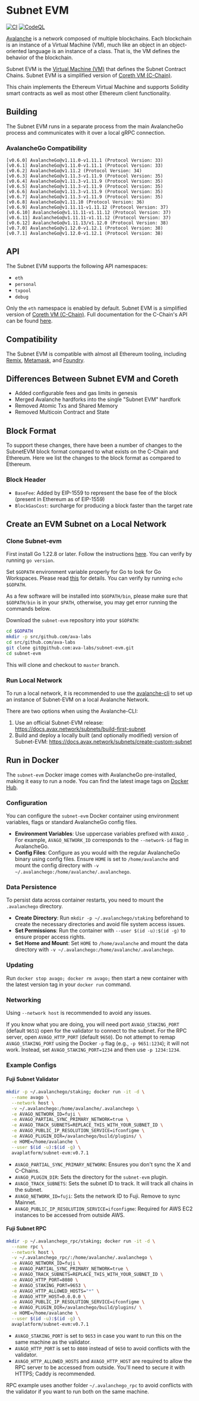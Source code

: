 # Subnet EVM

[![CI](https://github.com/ava-labs/subnet-evm/actions/workflows/ci.yml/badge.svg)](https://github.com/ava-labs/subnet-evm/actions/workflows/ci.yml)
[![CodeQL](https://github.com/ava-labs/subnet-evm/actions/workflows/codeql-analysis.yml/badge.svg)](https://github.com/ava-labs/subnet-evm/actions/workflows/codeql-analysis.yml)

[Avalanche](https://docs.avax.network/avalanche-l1s) is a network composed of multiple blockchains.
Each blockchain is an instance of a Virtual Machine (VM), much like an object in an object-oriented language is an instance of a class.
That is, the VM defines the behavior of the blockchain.

Subnet EVM is the [Virtual Machine (VM)](https://docs.avax.network/learn/virtual-machines) that defines the Subnet Contract Chains. Subnet EVM is a simplified version of [Coreth VM (C-Chain)](https://github.com/ava-labs/coreth).

This chain implements the Ethereum Virtual Machine and supports Solidity smart contracts as well as most other Ethereum client functionality.

## Building

The Subnet EVM runs in a separate process from the main AvalancheGo process and communicates with it over a local gRPC connection.

### AvalancheGo Compatibility

```text
[v0.6.0] AvalancheGo@v1.11.0-v1.11.1 (Protocol Version: 33)
[v0.6.1] AvalancheGo@v1.11.0-v1.11.1 (Protocol Version: 33)
[v0.6.2] AvalancheGo@v1.11.2 (Protocol Version: 34)
[v0.6.3] AvalancheGo@v1.11.3-v1.11.9 (Protocol Version: 35)
[v0.6.4] AvalancheGo@v1.11.3-v1.11.9 (Protocol Version: 35)
[v0.6.5] AvalancheGo@v1.11.3-v1.11.9 (Protocol Version: 35)
[v0.6.6] AvalancheGo@v1.11.3-v1.11.9 (Protocol Version: 35)
[v0.6.7] AvalancheGo@v1.11.3-v1.11.9 (Protocol Version: 35)
[v0.6.8] AvalancheGo@v1.11.10 (Protocol Version: 36)
[v0.6.9] AvalancheGo@v1.11.11-v1.11.12 (Protocol Version: 37)
[v0.6.10] AvalancheGo@v1.11.11-v1.11.12 (Protocol Version: 37)
[v0.6.11] AvalancheGo@v1.11.11-v1.11.12 (Protocol Version: 37)
[v0.6.12] AvalancheGo@v1.11.13/v1.12.0 (Protocol Version: 38)
[v0.7.0] AvalancheGo@v1.12.0-v1.12.1 (Protocol Version: 38)
[v0.7.1] AvalancheGo@v1.12.0-v1.12.1 (Protocol Version: 38)
```

## API

The Subnet EVM supports the following API namespaces:

- `eth`
- `personal`
- `txpool`
- `debug`

Only the `eth` namespace is enabled by default.
Subnet EVM is a simplified version of [Coreth VM (C-Chain)](https://github.com/ava-labs/coreth).
Full documentation for the C-Chain's API can be found [here](https://docs.avax.network/apis/avalanchego/apis/c-chain).

## Compatibility

The Subnet EVM is compatible with almost all Ethereum tooling, including [Remix](https://docs.avax.network/build/dapp/smart-contracts/remix-deploy), [Metamask](https://docs.avax.network/build/dapp/chain-settings), and [Foundry](https://docs.avax.network/build/dapp/smart-contracts/toolchains/foundry).

## Differences Between Subnet EVM and Coreth

- Added configurable fees and gas limits in genesis
- Merged Avalanche hardforks into the single "Subnet EVM" hardfork
- Removed Atomic Txs and Shared Memory
- Removed Multicoin Contract and State

## Block Format

To support these changes, there have been a number of changes to the SubnetEVM block format compared to what exists on the C-Chain and Ethereum. Here we list the changes to the block format as compared to Ethereum.

### Block Header

- `BaseFee`: Added by EIP-1559 to represent the base fee of the block (present in Ethereum as of EIP-1559)
- `BlockGasCost`: surcharge for producing a block faster than the target rate

## Create an EVM Subnet on a Local Network

### Clone Subnet-evm

First install Go 1.22.8 or later. Follow the instructions [here](https://go.dev/doc/install). You can verify by running `go version`.

Set `$GOPATH` environment variable properly for Go to look for Go Workspaces. Please read [this](https://go.dev/doc/code) for details. You can verify by running `echo $GOPATH`.

As a few software will be installed into `$GOPATH/bin`, please make sure that `$GOPATH/bin` is in your `$PATH`, otherwise, you may get error running the commands below.

Download the `subnet-evm` repository into your `$GOPATH`:

```sh
cd $GOPATH
mkdir -p src/github.com/ava-labs
cd src/github.com/ava-labs
git clone git@github.com:ava-labs/subnet-evm.git
cd subnet-evm
```

This will clone and checkout to `master` branch.

### Run Local Network

To run a local network, it is recommended to use the [avalanche-cli](https://github.com/ava-labs/avalanche-cli#avalanche-cli) to set up an instance of Subnet-EVM on a local Avalanche Network.

There are two options when using the Avalanche-CLI:

1. Use an official Subnet-EVM release: https://docs.avax.network/subnets/build-first-subnet
2. Build and deploy a locally built (and optionally modified) version of Subnet-EVM: https://docs.avax.network/subnets/create-custom-subnet

## Run in Docker

The `subnet-evm` Docker image comes with AvalancheGo pre-installed, making it easy to run a node. You can find the latest image tags on [Docker Hub](https://hub.docker.com/r/avaplatform/subnet-evm/tags).

### Configuration

You can configure the `subnet-evm` Docker container using environment variables, flags or standard AvalancheGo config files.

- **Environment Variables**: Use uppercase variables prefixed with `AVAGO_`. For example, `AVAGO_NETWORK_ID` corresponds to the `--network-id` flag in AvalancheGo.
- **Config Files**: Configure as you would with the regular AvalancheGo binary using config files. Ensure `HOME` is set to `/home/avalanche` and mount the config directory with `-v ~/.avalanchego:/home/avalanche/.avalanchego`.

### Data Persistence

To persist data across container restarts, you need to mount the `.avalanchego` directory.

- **Create Directory**: Run `mkdir -p ~/.avalanchego/staking` beforehand to create the necessary directories and avoid file system access issues.
- **Set Permissions**: Run the container with `--user $(id -u):$(id -g)` to ensure proper access rights.
- **Set Home and Mount**: Set `HOME` to `/home/avalanche` and mount the data directory with `-v ~/.avalanchego:/home/avalanche/.avalanchego`.

### Updating

Run `docker stop avago; docker rm avago;` then start a new container with the latest version tag in your `docker run` command.

### Networking

Using `--network host` is recommended to avoid any issues.

If you know what you are doing, you will need port `AVAGO_STAKING_PORT` (default `9651`) open for the validator to connect to the subnet. For the RPC server, open `AVAGO_HTTP_PORT` (default `9650`). Do not attempt to remap `AVAGO_STAKING_PORT` using the Docker `-p` flag (e.g., `-p 9651:1234`); it will not work. Instead, set `AVAGO_STAKING_PORT=1234` and then use `-p 1234:1234`.

### Example Configs

#### Fuji Subnet Validator

```bash
mkdir -p ~/.avalanchego/staking; docker run -it -d \
  --name avago \
  --network host \
  -v ~/.avalanchego:/home/avalanche/.avalanchego \
  -e AVAGO_NETWORK_ID=fuji \
  -e AVAGO_PARTIAL_SYNC_PRIMARY_NETWORK=true \
  -e AVAGO_TRACK_SUBNETS=REPLACE_THIS_WITH_YOUR_SUBNET_ID \
  -e AVAGO_PUBLIC_IP_RESOLUTION_SERVICE=ifconfigme \
  -e AVAGO_PLUGIN_DIR=/avalanchego/build/plugins/ \
  -e HOME=/home/avalanche \
  --user $(id -u):$(id -g) \
  avaplatform/subnet-evm:v0.7.1
```

- `AVAGO_PARTIAL_SYNC_PRIMARY_NETWORK`: Ensures you don't sync the X and C-Chains.
- `AVAGO_PLUGIN_DIR`: Sets the directory for the `subnet-evm` plugin.
- `AVAGO_TRACK_SUBNETS`: Sets the subnet ID to track. It will track all chains in the subnet.
- `AVAGO_NETWORK_ID=fuji`: Sets the network ID to Fuji. Remove to sync Mainnet.
- `AVAGO_PUBLIC_IP_RESOLUTION_SERVICE=ifconfigme`: Required for AWS EC2 instances to be accessed from outside AWS.

#### Fuji Subnet RPC

```bash
mkdir -p ~/.avalanchego_rpc/staking; docker run -it -d \
  --name rpc \
  --network host \
  -v ~/.avalanchego_rpc/:/home/avalanche/.avalanchego \
  -e AVAGO_NETWORK_ID=fuji \
  -e AVAGO_PARTIAL_SYNC_PRIMARY_NETWORK=true \
  -e AVAGO_TRACK_SUBNETS=REPLACE_THIS_WITH_YOUR_SUBNET_ID \
  -e AVAGO_HTTP_PORT=8080 \
  -e AVAGO_STAKING_PORT=9653 \
  -e AVAGO_HTTP_ALLOWED_HOSTS="*" \
  -e AVAGO_HTTP_HOST=0.0.0.0 \
  -e AVAGO_PUBLIC_IP_RESOLUTION_SERVICE=ifconfigme \
  -e AVAGO_PLUGIN_DIR=/avalanchego/build/plugins/ \
  -e HOME=/home/avalanche \
  --user $(id -u):$(id -g) \
  avaplatform/subnet-evm:v0.7.1
```

- `AVAGO_STAKING_PORT` is set to `9653` in case you want to run this on the same machine as the validator.
- `AVAGO_HTTP_PORT` is set to `8080` instead of `9650` to avoid conflicts with the validator.
- `AVAGO_HTTP_ALLOWED_HOSTS` and `AVAGO_HTTP_HOST` are required to allow the RPC server to be accessed from outside. You'll need to secure it with HTTPS; Caddy is recommended.

RPC example uses another folder `~/.avalanchego_rpc` to avoid conflicts with the validator if you want to run both on the same machine.
